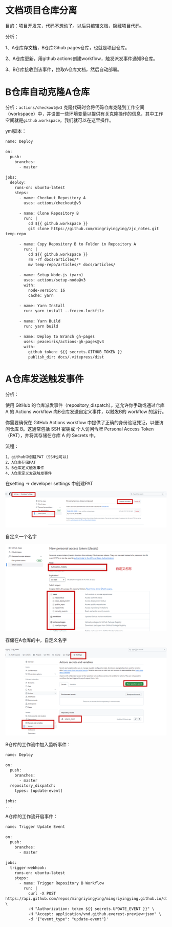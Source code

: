 # 文档项目仓库分离

目的：项目开发完，代码不想动了。以后只编辑文档，隐藏项目代码。

分析：

1、A仓库存文档，B仓库Gihub pages仓库，也就是项目仓库。

2、A仓库更新，用github actions创建workflow，触发派发事件通知B仓库。

3、B仓库接收到该事件，拉取A仓库文档，然后自动部署。



# B仓库自动克隆A仓库

分析：`actions/checkout@v3` 克隆代码时会将代码仓库克隆到工作空间（workspace）中，并设置一些环境变量以提供有关克隆操作的信息，其中工作空间就是`github.workspace`。我们就可以在这里操作。

yml脚本：

```
name: Deploy

on:
  push:
    branches:
      - master

jobs:
  deploy:
    runs-on: ubuntu-latest
    steps:
      - name: Checkout Repository A
        uses: actions/checkout@v3

      - name: Clone Repository B
        run: |
          cd ${{ github.workspace }}
          git clone https://github.com/mingriyingying/zjc_notes.git temp-repo

      - name: Copy Repository B to Folder in Repository A
        run: |
          cd ${{ github.workspace }}
          rm -rf docs/articles/*
          mv temp-repo/articles/* docs/articles/

      - name: Setup Node.js (yarn)
        uses: actions/setup-node@v3
        with:
          node-version: 16
          cache: yarn
      
      - name: Yarn Install
        run: yarn install --frozen-lockfile

      - name: Yarn Build
        run: yarn build

      - name: Deploy to Branch gh-pages
        uses: peaceiris/actions-gh-pages@v3
        with:
          github_token: ${{ secrets.GITHUB_TOKEN }}
          publish_dir: docs/.vitepress/dist

```



# A仓库发送触发事件

分析：

使用 GitHub 的仓库派发事件（repository_dispatch）。这允许你手动或通过仓库 A 的 Actions workflow 向B仓库发送自定义事件，以触发B的 workflow 的运行。

你需要确保在 GitHub Actions workflow 中提供了正确的身份验证凭证，以便访问仓库 B。这通常包括 SSH 密钥或 个人访问令牌 Personal Access Token（PAT），并将其存储在仓库 A 的 Secrets 中。

流程：

```
1、github中创建PAT (SSH也可以)
2、A仓库存储PAT
3、B仓库定义触发事件
4、A仓库定义发送触发事件
```



在setting -> developer settings 中创建PAT

![image-20231025120807049](images/image-20231025120807049.png)



自定义一个名字

![image-20231025120729045](images/image-20231025120729045.png)



存储在A仓库的中，自定义名字

![image-20231025124724775](images/image-20231025124724775.png)



B仓库的工作流中加入监听事件：

```
name: Deploy

on:
  push:
    branches:
      - master
  repository_dispatch:
    types: [update-event]

jobs:
...
```



A仓库的工作流开启事件：

```
name: Trigger Update Event

on:
  push:
    branches:
      - master

jobs:
  trigger-webhook:
    runs-on: ubuntu-latest
    steps:
      - name: Trigger Repository B Workflow
        run: |
          curl -X POST https://api.github.com/repos/mingriyingying/mingriyingying.github.io/dispatches \
          -H "Authorization: token ${{ secrets.UPDATE_EVENT }}" \
          -H "Accept: application/vnd.github.everest-preview+json" \
          -d '{"event_type": "update-event"}'
```

